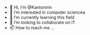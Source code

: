 - 👋 Hi, I’m @Kantonirin
- 👀 I’m interested in computer sciencea
- 🌱 I’m currently learning this field
- 💞️ I’m looking to collaborate on IT
- 📫 How to reach me ...

<!---
Kantonirin/Kantonirin is a ✨ special ✨ repository because its `README.md` (this file) appears on your GitHub profile.
You can click the Preview link to take a look at your changes.
--->

